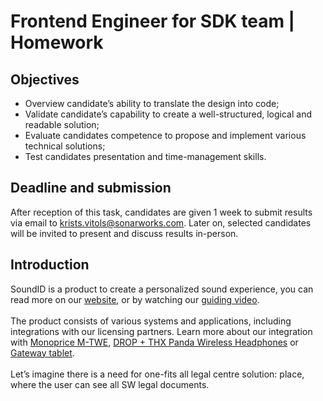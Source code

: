 # Frontend Engineer for SDK team |  Homework

## Objectives
- Overview candidate’s ability to translate the design into code;
- Validate candidate’s capability to create a well-structured, logical and readable solution;
- Evaluate candidates competence to propose and implement various technical solutions;
- Test candidates presentation and time-management skills.

## Deadline and submission
After reception of this task, candidates are given 1 week to submit results via email to krists.vitols@sonarworks.com. Later on, selected candidates will be invited to present and discuss results in-person.
## Introduction
SoundID is a product to create a personalized sound experience, you can read more on our [website](https://www.sonarworks.com/soundid), or by watching our [guiding video](https://www.facebook.com/MySoundID/videos/2595096144090101).<br><br>
The product consists of various systems and applications, including integrations with our licensing partners. Learn more about our integration with [Monoprice M-TWE](https://www.sonarworks.com/soundid/monoprice/m-twe), [DROP + THX Panda Wireless Headphones](https://sonarworks.com/soundid/drop/panda-headphones) or [Gateway tablet](https://www.sonarworks.com/soundid/gateway/tablet).<br><br>
Let’s imagine there is a need for one-fits all legal centre solution: place, where the user can see all SW legal documents. 
